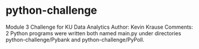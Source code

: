# python-challenge
Module 3 Challenge for KU Data Analytics
Author:  Kevin Krause
Comments:  2 Python programs were written both named main.py under directories python-challenge/Pybank and python-challenge/PyPoll.


